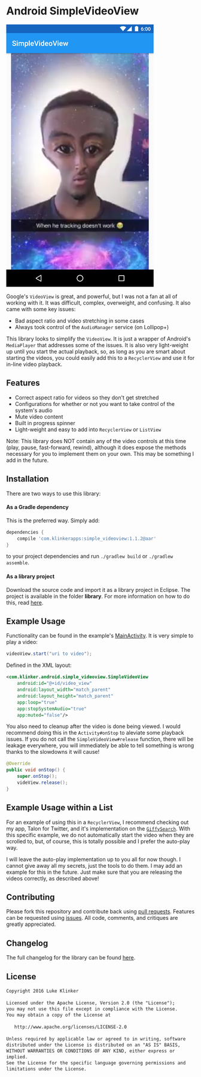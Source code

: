 # Android SimpleVideoView

![Screenshot](preview.png)

Google's `VideoView` is great, and powerful, but I was not a fan at all of working with it. It was difficult, complex, overweight, and confusing. It also came with some key issues:

 - Bad aspect ratio and video stretching in some cases
 - Always took control of the `AudioManager` service (on Lollipop+)

This library looks to simplify the `VideoView`. It is just a wrapper of Android's `MediaPlayer` that addresses some of the issues. It is also very light-weight up until you start the actual playback, so, as long as you are smart about starting the videos, you could easily add this to a `RecyclerView` and use it for in-line video playback.

## Features

 - Correct aspect ratio for videos so they don't get stretched
 - Configurations for whether or not you want to take control of the system's audio
 - Mute video content
 - Built in progress spinner
 - Light-weight and easy to add into `RecyclerView` or `ListView`

Note: This library does NOT contain any of the video controls at this time (play, pause, fast-forward, rewind), although it does expose the methods necessary for you to implement them on your own. This may be something I add in the future.

## Installation

There are two ways to use this library:

#### As a Gradle dependency

This is the preferred way. Simply add:

```groovy
dependencies {
    compile 'com.klinkerapps:simple_videoview:1.1.2@aar'
}
```

to your project dependencies and run `./gradlew build` or `./gradlew assemble`.

#### As a library project

Download the source code and import it as a library project in Eclipse. The project is available in the folder **library**. For more information on how to do this, read [here](http://developer.android.com/tools/projects/index.html#LibraryProjects).

## Example Usage

Functionality can be found in the example's [MainActivity](https://github.com/klinker24/Android-SimpleVideoView/blob/master/example/src/main/java/com/klinker/android/simple_videoview_example/MainActivity.java). It is very simple to play a video:

```java
videoView.start("uri to video");
```

Defined in the XML layout:
```xml
<com.klinker.android.simple_videoview.SimpleVideoView
    android:id="@+id/video_view"
    android:layout_width="match_parent"
    android:layout_height="match_parent"
    app:loop="true"
    app:stopSystemAudio="true"
    app:muted="false"/>
```

You also need to cleanup after the video is done being viewed. I would recommend doing this in the `Activity#onStop` to aleviate some playback issues. If you do not call the `SimpleVideoView#release` function, there will be leakage everywhere, you will immediately be able to tell something is wrong thanks to the slowdowns it will cause!

```java
@Override
public void onStop() {
    super.onStop();
    videView.release();
}
```

## Example Usage within a List

For an example of using this in a `RecyclerView`, I recommend checking out my app, Talon for Twitter, and it's implementation on the [`GiffySearch`](https://github.com/klinker24/Talon-for-Twitter/blob/master/src/main/java/com/klinker/android/twitter/ui/GiffySearch.java). With this specific example, we do not automatically start the video when they are scrolled to, but, of course, this is totally possible and I prefer the auto-play way. 

I will leave the auto-play implementation up to you all for now though. I cannot give away all my secrets, just the tools to do them. I may add an example for this in the future. Just make sure that you are releasing the videos correctly, as described above!

## Contributing

Please fork this repository and contribute back using [pull requests](https://github.com/klinker24/Android-SimpleVideoView/pulls). Features can be requested using [issues](https://github.com/klinker24/Android-SimpleVideoView/issues). All code, comments, and critiques are greatly appreciated.

## Changelog

The full changelog for the library can be found [here](https://github.com/klinker24/Android-SimpleVideoView/blob/master/changelog.md).


## License

    Copyright 2016 Luke Klinker

    Licensed under the Apache License, Version 2.0 (the "License");
    you may not use this file except in compliance with the License.
    You may obtain a copy of the License at

       http://www.apache.org/licenses/LICENSE-2.0

    Unless required by applicable law or agreed to in writing, software
    distributed under the License is distributed on an "AS IS" BASIS,
    WITHOUT WARRANTIES OR CONDITIONS OF ANY KIND, either express or implied.
    See the License for the specific language governing permissions and
    limitations under the License.
